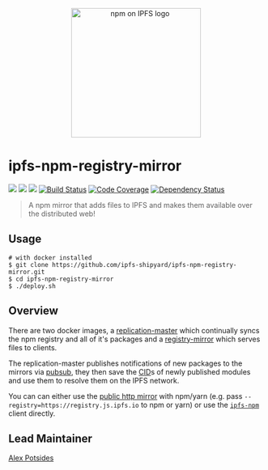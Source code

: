 <p align="center">
  <img src="https://github.com/ipfs-shipyard/ipfs-npm-registry-mirror/raw/master/img/npm-on-ipfs.svg?sanitize=true" alt="npm on IPFS logo" width="256" />
</p>

# ipfs-npm-registry-mirror

[![](https://img.shields.io/badge/made%20by-Protocol%20Labs-blue.svg?style=flat-square)](https://protocol.ai)
[![](https://img.shields.io/badge/project-IPFS-blue.svg?style=flat-square)](http://ipfs.io/)
[![](https://img.shields.io/badge/freenode-%23ipfs-blue.svg?style=flat-square)](http://webchat.freenode.net/?channels=%23ipfs)
[![Build Status](https://flat.badgen.net/travis/ipfs-shipyard/ipfs-npm-registry-mirror)](https://travis-ci.com/ipfs-shipyard/ipfs-npm-registry-mirror)
[![Code Coverage](https://codecov.io/gh/ipfs-shipyard/ipfs-npm-registry-mirror/branch/master/graph/badge.svg)](https://codecov.io/gh/ipfs-shipyard/ipfs-npm-registry-mirror)
[![Dependency Status](https://david-dm.org/ipfs-shipyard/ipfs-npm-registry-mirror.svg?style=flat-square)](https://david-dm.org/ipfs-shipyard/ipfs-npm-registry-mirror)

> A npm mirror that adds files to IPFS and makes them available over the distributed web!

## Usage

```console
# with docker installed
$ git clone https://github.com/ipfs-shipyard/ipfs-npm-registry-mirror.git
$ cd ipfs-npm-registry-mirror
$ ./deploy.sh
```

## Overview

There are two docker images, a [replication-master](./packages/replication-master/README.md) which continually syncs the npm registry and all of it's packages and a [registry-mirror](./packages/registry-mirror/README.md) which serves files to clients.

The replication-master publishes notifications of new packages to the mirrors via [pubsub](https://ipfs.io/blog/25-pubsub/), they then save the [CID](https://www.npmjs.com/package/cids)s of newly published modules and use them to resolve them on the IPFS network.

You can can either use the [public http mirror](https://registry.js.ipfs.io) with npm/yarn (e.g. pass `--registry=https://registry.js.ipfs.io` to npm or yarn) or use the [`ipfs-npm`](https://www.npmjs.com/package/ipfs-npm) client directly.

## Lead Maintainer

[Alex Potsides](https://github.com/achingbrain)
